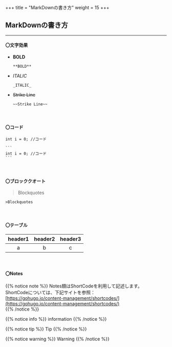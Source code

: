 +++
title = "MarkDownの書き方"
weight = 15
+++

## MarkDownの書き方
---
#### 〇文字効果  
+ **BOLD**
    ```
    **BOLD**
    ```

+ _ITALIC_  
    ```
    _ITALIC_
    ```  
     
+ ~~Strike Line~~
    ```
    ~~Strike Line~~
    ```    

　
#### 〇コード
```
int i = 0; //コード
```
    ```
    int i = 0; //コード
    ```

　
#### 〇ブロッククオート
>Blockquotes

    >Blockquotes  
　
#### 〇テーブル  
|header1|header2|header3|
|:--:|:--:|:--:|
|a|b|c|  

　
#### 〇Notes
{{% notice note %}}
Notes類はShortCodeを利用して記述します。  
ShortCodeについては、下記サイトを参照：  
[https://gohugo.io/content-management/shortcodes/](https://gohugo.io/content-management/shortcodes/)  
{{% /notice %}}

{{% notice info %}}
information
{{% /notice %}}

{{% notice tip %}}
Tip
{{% /notice %}}

{{% notice warning %}}
Warning
{{% /notice %}}
